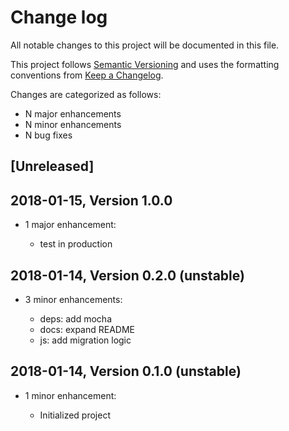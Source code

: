 # Change log

All notable changes to this project will be documented in this file.

This project follows [Semantic Versioning](http://semver.org/) and uses the formatting conventions from [Keep a Changelog](http://keepachangelog.com).

Changes are categorized as follows:

* N major enhancements
* N minor enhancements
* N bug fixes

## [Unreleased]

## 2018-01-15, Version 1.0.0

* 1 major enhancement:

  * test in production

## 2018-01-14, Version 0.2.0 (unstable)

* 3 minor enhancements:

  * deps: add mocha
  * docs: expand README
  * js: add migration logic

## 2018-01-14, Version 0.1.0 (unstable)

* 1 minor enhancement:

  * Initialized project

